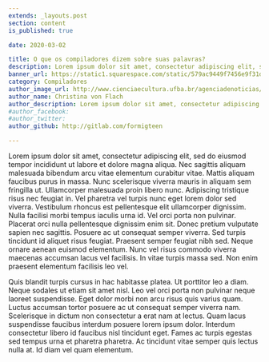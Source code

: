 ```yaml
---
extends: _layouts.post
section: content
is_published: true

date: 2020-03-02

title: O que os compiladores dizem sobre suas palavras?
description: Lorem ipsum dolor sit amet, consectetur adipiscing elit, sed do eiusmod tempor incididunt ut labore et dolore magna aliqua.
banner_url: https://static1.squarespace.com/static/579ac9449f7456e9f31d673c/579acc2615d5dbe122c9f613/59cc5b9c3e00be80b50e64cd/1506565533240/shutterstock_640006990.jpg?format=1500w
category: Compiladores
author_image_url: http://www.cienciaecultura.ufba.br/agenciadenoticias/wp-content/uploads/2017/06/servletrecuperafoto-1.png
author_name: Christina von Flach
author_description: Lorem ipsum dolor sit amet, consectetur adipiscing elit, sed do eiusmod tempor incididunt ut labore et dolore magna aliqua.
#author_facebook:
#author_twitter:
author_github: http://gitlab.com/formigteen

---
```


Lorem ipsum dolor sit amet, consectetur adipiscing elit, sed do eiusmod tempor incididunt ut labore et dolore magna aliqua. Nec sagittis aliquam malesuada bibendum arcu vitae elementum curabitur vitae. Mattis aliquam faucibus purus in massa. Nunc scelerisque viverra mauris in aliquam sem fringilla ut. Ullamcorper malesuada proin libero nunc. Adipiscing tristique risus nec feugiat in. Vel pharetra vel turpis nunc eget lorem dolor sed viverra. Vestibulum rhoncus est pellentesque elit ullamcorper dignissim. Nulla facilisi morbi tempus iaculis urna id. Vel orci porta non pulvinar. Placerat orci nulla pellentesque dignissim enim sit. Donec pretium vulputate sapien nec sagittis. Posuere ac ut consequat semper viverra. Sed turpis tincidunt id aliquet risus feugiat. Praesent semper feugiat nibh sed. Neque ornare aenean euismod elementum. Nunc vel risus commodo viverra maecenas accumsan lacus vel facilisis. In vitae turpis massa sed. Non enim praesent elementum facilisis leo vel.

Quis blandit turpis cursus in hac habitasse platea. Ut porttitor leo a diam. Neque sodales ut etiam sit amet nisl. Leo vel orci porta non pulvinar neque laoreet suspendisse. Eget dolor morbi non arcu risus quis varius quam. Luctus accumsan tortor posuere ac ut consequat semper viverra nam. Scelerisque in dictum non consectetur a erat nam at lectus. Quam lacus suspendisse faucibus interdum posuere lorem ipsum dolor. Interdum consectetur libero id faucibus nisl tincidunt eget. Fames ac turpis egestas sed tempus urna et pharetra pharetra. Ac tincidunt vitae semper quis lectus nulla at. Id diam vel quam elementum.
